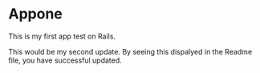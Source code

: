 # Appone

This is my first app test on Rails. 

This would be my second update. By seeing this dispalyed in the Readme file, you have successful updated. 